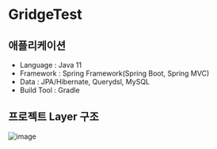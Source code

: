 # GridgeTest
## 애플리케이션 
- Language : Java 11
- Framework : Spring Framework(Spring Boot, Spring MVC)
- Data : JPA/Hibernate, Querydsl, MySQL
- Build Tool : Gradle 

## 프로젝트 Layer 구조 
![image](https://user-images.githubusercontent.com/63233168/182778486-c1703775-8f25-4752-8642-023b5b35772c.png)

